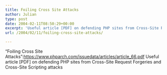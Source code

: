```yaml
---
title: Foiling Cross Site Attacks
author: Julian
type: post
date: 2004-02-11T08:50:29+00:00
excerpt: 'Useful article [PDF] on defending PHP sites from Cross-Site Request Forgeries and Cross-Site Scripting attacks'
url: /2004/02/11/foiling-cross-site-attacks/

---
```

&#8220;Foiling Cross Site Attacks&#8221;:https://www.phparch.com/issuedata/articles/article_66.pdf Useful article [PDF] on defending PHP sites from Cross-Site Request Forgeries and Cross-Site Scripting attacks